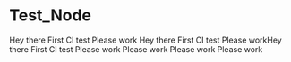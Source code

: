# Test_Node
Hey there First CI test
Please work
Hey there First CI test
Please workHey there First CI test
Please work
Please work Please work Please work